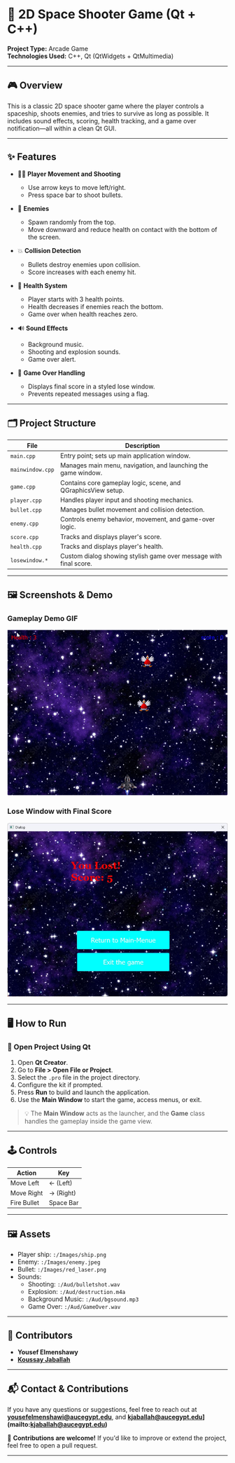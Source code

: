 # 🚀 2D Space Shooter Game (Qt + C++)

**Project Type:** Arcade Game  
**Technologies Used:** C++, Qt (QtWidgets + QtMultimedia)

---

## 🎮 Overview

This is a classic 2D space shooter game where the player controls a spaceship, shoots enemies, and tries to survive as long as possible. It includes sound effects, scoring, health tracking, and a game over notification—all within a clean Qt GUI.

---

## ✨ Features

* 🧍‍♂️ **Player Movement and Shooting**

  * Use arrow keys to move left/right.
  * Press space bar to shoot bullets.

* 👾 **Enemies**

  * Spawn randomly from the top.
  * Move downward and reduce health on contact with the bottom of the screen.

* 💥 **Collision Detection**

  * Bullets destroy enemies upon collision.
  * Score increases with each enemy hit.

* 🧡 **Health System**

  * Player starts with 3 health points.
  * Health decreases if enemies reach the bottom.
  * Game over when health reaches zero.

* 🔊 **Sound Effects**

  * Background music.
  * Shooting and explosion sounds.
  * Game over alert.

* 🪪 **Game Over Handling**

  * Displays final score in a styled lose window.
  * Prevents repeated messages using a flag.

---

## 🗂️ Project Structure

| File             | Description                                                    |
| ---------------- | -------------------------------------------------------------- |
| `main.cpp`       | Entry point; sets up main application window.                  |
| `mainwindow.cpp` | Manages main menu, navigation, and launching the game window. |
| `game.cpp`       | Contains core gameplay logic, scene, and QGraphicsView setup.  |
| `player.cpp`     | Handles player input and shooting mechanics.                   |
| `bullet.cpp`     | Manages bullet movement and collision detection.               |
| `enemy.cpp`      | Controls enemy behavior, movement, and game-over logic.        |
| `score.cpp`      | Tracks and displays player's score.                            |
| `health.cpp`     | Tracks and displays player's health.                           |
| `losewindow.*`   | Custom dialog showing stylish game over message with final score.|

---

## 🖼️ Screenshots & Demo

### Gameplay Demo GIF  
![Gameplay Demo](./Ass2/Assets/ChickenInvaders.gif)

### Lose Window with Final Score  
![Lose Window](./Ass2/Assets/lose_window.jpeg)


---

## 🖥️ How to Run

### 🧭 Open Project Using Qt

1. Open **Qt Creator**.
2. Go to **File > Open File or Project**.
3. Select the `.pro` file in the project directory.
4. Configure the kit if prompted.
5. Press **Run** to build and launch the application.
6. Use the **Main Window** to start the game, access menus, or exit.

> 💡 The **Main Window** acts as the launcher, and the **Game** class handles the gameplay inside the game view.

---

## 🕹️ Controls

| Action      | Key       |
| ----------- | --------- |
| Move Left   | ← (Left)  |
| Move Right  | → (Right) |
| Fire Bullet | Space Bar |

---

## 🖼️ Assets

* Player ship: `:/Images/ship.png`
* Enemy: `:/Images/enemy.jpeg`
* Bullet: `:/Images/red_laser.png`
* Sounds:
  * Shooting: `:/Aud/bulletshot.wav`
  * Explosion: `:/Aud/destruction.m4a`
  * Background Music: `:/Aud/bgsound.mp3`
  * Game Over: `:/Aud/GameOver.wav`

---

## 👥 Contributors

* **Yousef Elmenshawy**  
* [**Koussay Jaballah**](https://github.com/koussay0/koussay0.git)

---

## 📬 Contact & Contributions

If you have any questions or suggestions, feel free to reach out at **[yousefelmenshawi@aucegypt.edu](mailto:yousefelmenshawi@aucegypt.edu)**,
and **kjaballah@aucegypt.edu](mailto:kjaballah@aucegypt.edu)**

🎉 **Contributions are welcome!** If you'd like to improve or extend the project, feel free to open a pull request.

---

